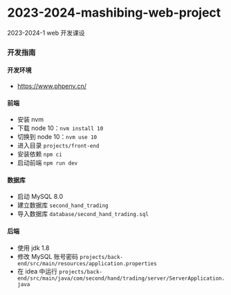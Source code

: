 # 2023-2024-mashibing-web-project
2023-2024-1 web 开发课设

### 开发指南

#### 开发环境
- https://www.phpenv.cn/

#### 前端
- 安装 nvm
- 下载 node 10：`nvm install 10`
- 切换到 node 10：`nvm use 10`
- 进入目录 `projects/front-end`
- 安装依赖 `npm ci`
- 启动前端 `npm run dev`

#### 数据库
- 启动 MySQL 8.0
- 建立数据库 `second_hand_trading`
- 导入数据库 `database/second_hand_trading.sql`

#### 后端
- 使用 jdk 1.8
- 修改 MySQL 账号密码 `projects/back-end/src/main/resources/application.properties`
- 在 idea 中运行 `projects/back-end/src/main/java/com/second/hand/trading/server/ServerApplication.java`
